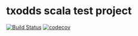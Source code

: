 # txodds scala test project

[![Build Status](https://travis-ci.org/zainab-ali/txodds.svg?branch=master)](https://travis-ci.org/zainab-ali/txodds) 
[![codecov](https://codecov.io/gh/zainab-ali/txodds/branch/master/graph/badge.svg)](https://codecov.io/gh/zainab-ali/txodds)
